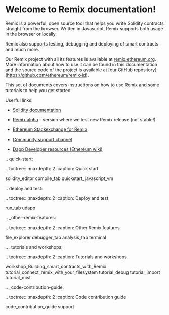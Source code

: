 Welcome to Remix documentation!
===============================

Remix is a powerful, open source tool that helps you write Solidity contracts straight from the browser.
Written in Javascript, Remix supports both usage in the browser or locally.

Remix also supports testing, debugging and deploying of smart contracts and much more.

Our Remix project with all its features is available
at [remix.ethereum.org](http://remix.ethereum.org). More information about how to use it can be found in this
documentation and the source code of the project is available at [our GitHub repository]
(https://github.com/ethereum/remix-id).

This set of documents covers instructions on how to use Remix and some tutorials to help you get started.

Userful links:

- [Solidity documentation](https://solidity.readthedocs.io/)

- [Remix alpha](http://remix-alpha.ethereum.org/) - version where we test new Remix release (not stable!)

- [Ethereum Stackexchange for Remix](https://ethereum.stackexchange.com/questions/tagged/remix)

- [Community support channel](https://gitter.im/ethereum/remix)

- [Dapp Developer resources (Ethereum wiki)](https://github.com/ethereum/wiki/wiki/Dapp-Developer-Resources)


.. quick-start:

.. toctree::
   :maxdepth: 2
   :caption: Quick start

   solidity_editor
   compile_tab
   quickstart_javascript_vm


.. deploy and test:

.. toctree::
   :maxdepth: 2
   :caption: Deploy and test

   run_tab
   udapp

.. _other-remix-features:

.. toctree::
   :maxdepth: 2
   :caption: Other Remix features

   file_explorer
   debugger_tab
   analysis_tab
   terminal

.. _tutorials and workshops:

.. toctree::
   :maxdepth: 2
   :caption: Tutorials and workshops

   workshop_Building_smart_contracts_with_Remix
   tutorial_connect_remix_with_your_filesystem
   tutorial_debug
   tutorial_import
   tutorial_mist

.. _code-contribution-guide:

.. toctree::
   :maxdepth: 2
   :caption: Code contribution guide

   code_contribution_guide
   support
